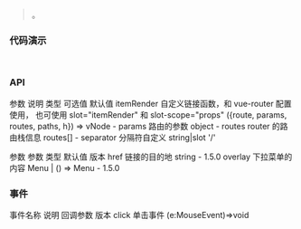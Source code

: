 #   

>  。


###  代码演示

```
 
```

### API
参数	说明	类型	可选值	默认值
itemRender	自定义链接函数，和 vue-router 配置使用， 也可使用 slot="itemRender" 和 slot-scope="props"	({route, params, routes, paths, h}) => vNode		-
params	路由的参数	object		-
routes	router 的路由栈信息	routes[]		-
separator	分隔符自定义	string|slot		'/'
 
参数	参数	类型	默认值	版本
href	链接的目的地	string	-	1.5.0
overlay	下拉菜单的内容	Menu | () => Menu	-	1.5.0


### 事件
事件名称	说明	回调参数	版本
click	单击事件	(e:MouseEvent)=>void
 


